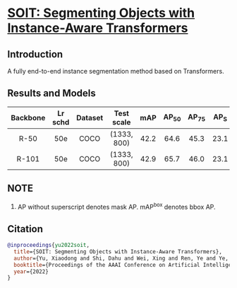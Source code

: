 # [SOIT: Segmenting Objects with Instance-Aware Transformers](https://arxiv.org/abs/2112.11037)

## Introduction

A fully end-to-end instance segmentation method based on Transformers.

## Results and Models
| Backbone  | Lr schd | Dataset | Test scale | mAP  | AP<sub>50</sub> | AP<sub>75</sub> | AP<sub>S</sub> | AP<sub>M</sub> | AP<sub>L</sub> | mAP<sup>box</sup> | Config | Download |
|:---------:|:-------:|:-------:|:----------:|:----:|:---------------:|:---------------:|:--------------:|:--------------:|:--------------:|:-----------------:|:-----:|:--------:|
| R-50      | 50e     |  COCO   |(1333, 800) | 42.2 |      64.6       |      45.3       |      23.1      |      45.3      |      61.8      |       48.9        | [config](https://github.com/hikvision-research/opera/blob/main/configs/soit/soit_r50_16x2_50e_coco.py) | [model](https://drive.google.com/file/d/1-Eu7BkmmrU4gLK4fw8gqTs7II-96RA6x/view?usp=sharing) |
| R-101     | 50e     |  COCO   |(1333, 800) | 42.9 |      65.7       |      46.0       |      23.1      |      46.4      |      63.3      |       49.5        | [config](https://github.com/hikvision-research/opera/blob/main/configs/soit/soit_r101_16x2_50e_coco.py) | [model](https://drive.google.com/file/d/1xU1i4bYV-HoiH5ctpPSA7ky4vdSlH-_r/view?usp=sharing) |

## NOTE

1. AP without superscript denotes mask AP. mAP<sup>box</sup> denotes bbox AP.

## Citation

```BibTeX
@inproceedings{yu2022soit,
  title={SOIT: Segmenting Objects with Instance-Aware Transformers},
  author={Yu, Xiaodong and Shi, Dahu and Wei, Xing and Ren, Ye and Ye, Tingqun and Tan, Wenming},
  booktitle={Proceedings of the AAAI Conference on Artificial Intelligence},
  year={2022}
}
```
